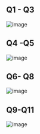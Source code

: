 ## Q1 - Q3
![image](https://github.com/user-attachments/assets/462fcd79-0748-4c39-9ecf-d421fcc296ad)
## Q4 -Q5
![image](https://github.com/user-attachments/assets/ca49976b-1b35-4642-9460-7c5d5764ecb1)
## Q6- Q8
![image](https://github.com/user-attachments/assets/c9465fd8-e9b0-45b1-97c7-9ec077b086c9)
## Q9-Q11
![image](https://github.com/user-attachments/assets/ca64437b-d4ba-4291-91f7-903baee43ec7)
